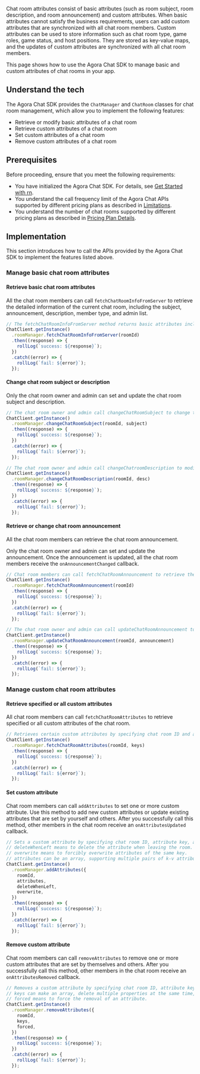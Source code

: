 Chat room attributes consist of basic attributes (such as room subject, room description, and room announcement) and custom attributes. When basic attributes cannot satisfy the business requirements, users can add custom attributes that are synchronized with all chat room members. 
Custom attributes can be used to store information such as chat room type, game roles, game status, and host positions. They are stored as key-value maps, and the updates of custom attributes are synchronized with all chat room members.

This page shows how to use the Agora Chat SDK to manage basic and custom attributes of chat rooms in your app.

## Understand the tech

The Agora Chat SDK provides the `ChatManager` and `ChatRoom` classes for chat room management, which allow you to implement the following features:

- Retrieve or modify basic attributes of a chat room
- Retrieve custom attributes of a chat room
- Set custom attributes of a chat room
- Remove custom attributes of a chat room

## Prerequisites

Before proceeding, ensure that you meet the following requirements:

- You have initialized the Agora Chat SDK. For details, see [Get Started with rn](./agora_chat_get_started_android?platform=rn).
- You understand the call frequency limit of the Agora Chat APIs supported by different pricing plans as described in [Limitations](./agora_chat_limitation?platform=rn).
- You understand the number of chat rooms supported by different pricing plans as described in [Pricing Plan Details](./agora_chat_plan?platform=rn).


## Implementation

This section introduces how to call the APIs provided by the Agora Chat SDK to implement the features listed above.

### Manage basic chat room attributes

#### Retrieve basic chat room attributes
All the chat room members can call `fetchChatRoomInfoFromServer` to retrieve the detailed information of the current chat room, including the subject, announcement, description, member type, and admin list. 

```typescript
// The fetchChatRoomInfoFromServer method returns basic attributes including ID, name, description, maximum members, owners, roles, and whether all members are muted.
ChatClient.getInstance()
  .roomManager.fetchChatRoomInfoFromServer(roomId)
  .then((response) => {
    rollLog(`success: ${response}`);
  })
  .catch((error) => {
    rollLog(`fail: ${error}`);
  });
```

#### Change chat room subject or description
Only the chat room owner and admin can set and update the chat room subject and description.

```typescript
// The chat room owner and admin call changeChatRoomSubject to change the chat room subject.
ChatClient.getInstance()
  .roomManager.changeChatRoomSubject(roomId, subject)
  .then((response) => {
    rollLog(`success: ${response}`);
  })
  .catch((error) => {
    rollLog(`fail: ${error}`);
  });

// The chat room owner and admin call changeChatroomDescription to modify the chat room description.
ChatClient.getInstance()
  .roomManager.changeChatRoomDescription(roomId, desc)
  .then((response) => {
    rollLog(`success: ${response}`);
  })
  .catch((error) => {
    rollLog(`fail: ${error}`);
  });
```

#### Retrieve or change chat room announcement
All the chat room members can retrieve the chat room announcement. 

Only the chat room owner and admin can set and update the announcement. Once the announcement is updated, all the chat room members receive the `onAnnouncementChanged` callback.

```typescript
// Chat room members can call fetchChatRoomAnnouncement to retrieve the chat room announcement.
ChatClient.getInstance()
  .roomManager.fetchChatRoomAnnouncement(roomId)
  .then((response) => {
    rollLog(`success: ${response}`);
  })
  .catch((error) => {
    rollLog(`fail: ${error}`);
  });

// The chat room owner and admin can call updateChatRoomAnnouncement to set or update the chat room announcement.
ChatClient.getInstance()
  .roomManager.updateChatRoomAnnouncement(roomId, announcement)
  .then((response) => {
    rollLog(`success: ${response}`);
  })
  .catch((error) => {
    rollLog(`fail: ${error}`);
  });
```

### Manage custom chat room attributes

#### Retrieve specified or all custom attributes 
All chat room members can call `fetchChatRoomAttributes` to retrieve specified or all custom attributes of the chat room.

```typescript
// Retrieves certain custom attributes by specifying chat room ID and attribute keys. Get all if key is empty.
ChatClient.getInstance()
  .roomManager.fetchChatRoomAttributes(roomId, keys)
  .then((response) => {
    rollLog(`success: ${response}`);
  })
  .catch((error) => {
    rollLog(`fail: ${error}`);
  });
```

#### Set custom attribute
Chat room members can call `addAttributes` to set one or more custom attribute. Use this method to add new custom attributes or update existing attributes that are set by yourself and others. After you successfully call this method, other members in the chat room receive an `onAttributesUpdated` callback. 

```typescript
// Sets a custom attribute by specifying chat room ID, attribute key, attribute value, deleteWhenLeft and overwrite. \
// deleteWhenLeft means to delete the attribute when leaving the room.
// overwrite means to forcibly overwrite attributes of the same key.
// attributes can be an array, supporting multiple pairs of k-v attributes.
ChatClient.getInstance()
  .roomManager.addAttributes({
    roomId,
    attributes,
    deleteWhenLeft,
    overwrite,
  })
  .then((response) => {
    rollLog(`success: ${response}`);
  })
  .catch((error) => {
    rollLog(`fail: ${error}`);
  });
```

#### Remove custom attribute
Chat room members can call `removeAttributes` to remove one or more custom attributes that are set by themselves and others. After you successfully call this method, other members in the chat room receive an `onAttributesRemoved` callback. 

```typescript
// Removes a custom attribute by specifying chat room ID, attribute keys and forced. 
// keys can make an array, delete multiple properties at the same time, and return an error message if it fails.
// forced means to force the removal of an attribute.
ChatClient.getInstance()
  .roomManager.removeAttributes({
    roomId,
    keys,
    forced,
  })
  .then((response) => {
    rollLog(`success: ${response}`);
  })
  .catch((error) => {
    rollLog(`fail: ${error}`);
  });
```